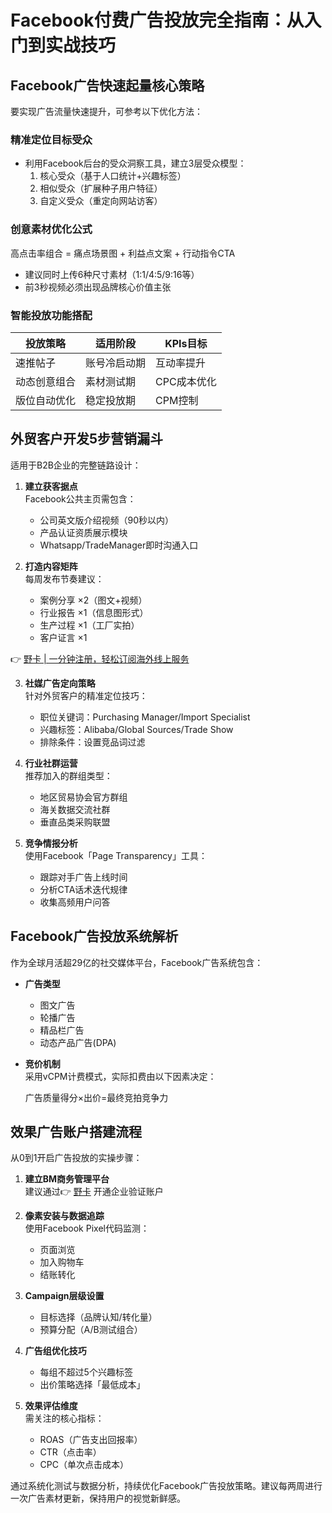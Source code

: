# Facebook付费广告投放完全指南：从入门到实战技巧

## Facebook广告快速起量核心策略
要实现广告流量快速提升，可参考以下优化方法：

### 精准定位目标受众
- 利用Facebook后台的受众洞察工具，建立3层受众模型：
  1. 核心受众（基于人口统计+兴趣标签）
  2. 相似受众（扩展种子用户特征）
  3. 自定义受众（重定向网站访客）

### 创意素材优化公式

高点击率组合 = 痛点场景图 + 利益点文案 + 行动指令CTA

- 建议同时上传6种尺寸素材（1:1/4:5/9:16等）
- 前3秒视频必须出现品牌核心价值主张

### 智能投放功能搭配
| 投放策略       | 适用阶段       | KPIs目标        |
|----------------|----------------|-----------------|
| 速推帖子       | 账号冷启动期   | 互动率提升      | 
| 动态创意组合   | 素材测试期     | CPC成本优化     |
| 版位自动优化   | 稳定投放期     | CPM控制         |


## 外贸客户开发5步营销漏斗
适用于B2B企业的完整链路设计：

1. **建立获客据点**  
   Facebook公共主页需包含：
   - 公司英文版介绍视频（90秒以内）
   - 产品认证资质展示模块
   - Whatsapp/TradeManager即时沟通入口

2. **打造内容矩阵**  
   每周发布节奏建议：
   - 案例分享 ×2（图文+视频）
   - 行业报告 ×1（信息图形式）
   - 生产过程 ×1（工厂实拍）
   - 客户证言 ×1 

👉 [野卡 | 一分钟注册，轻松订阅海外线上服务](https://bbtdd.com/yeka)

3. **社媒广告定向策略**  
   针对外贸客户的精准定位技巧：
   - 职位关键词：Purchasing Manager/Import Specialist
   - 兴趣标签：Alibaba/Global Sources/Trade Show
   - 排除条件：设置竞品词过滤

4. **行业社群运营**  
   推荐加入的群组类型：
   - 地区贸易协会官方群组
   - 海关数据交流社群
   - 垂直品类采购联盟

5. **竞争情报分析**  
   使用Facebook「Page Transparency」工具：
   - 跟踪对手广告上线时间
   - 分析CTA话术迭代规律
   - 收集高频用户问答


## Facebook广告投放系统解析
作为全球月活超29亿的社交媒体平台，Facebook广告系统包含：

- **广告类型**
  - 图文广告
  - 轮播广告
  - 精品栏广告
  - 动态产品广告(DPA)

- **竞价机制**  
  采用vCPM计费模式，实际扣费由以下因素决定：
  
  广告质量得分×出价=最终竞拍竞争力
  


## 效果广告账户搭建流程
从0到1开启广告投放的实操步骤：

1. **建立BM商务管理平台**  
   建议通过👉 [野卡](https://bbtdd.com/yeka) 开通企业验证账户

2. **像素安装与数据追踪**  
   使用Facebook Pixel代码监测：
   - 页面浏览
   - 加入购物车
   - 结账转化

3. **Campaign层级设置**  
   - 目标选择（品牌认知/转化量）
   - 预算分配（A/B测试组合）

4. **广告组优化技巧**  
   - 每组不超过5个兴趣标签
   - 出价策略选择「最低成本」

5. **效果评估维度**  
   需关注的核心指标：
   - ROAS（广告支出回报率）
   - CTR（点击率）
   - CPC（单次点击成本）


通过系统化测试与数据分析，持续优化Facebook广告投放策略。建议每两周进行一次广告素材更新，保持用户的视觉新鲜感。